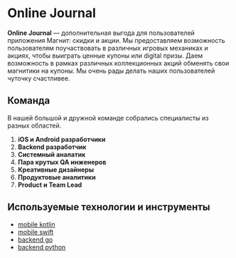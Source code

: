 # Online Journal

**Online Journal** — дополнительная выгода для пользователей приложения Магнит: скидки и акции. Мы предоставляем возможность пользователям поучаствовать в различных игровых механиках и акциях, чтобы выиграть ценные купоны или digital призы. Даем возможность в рамках различных коллекционных акций обменять свои магнитики на купоны. Мы очень рады делать наших пользователей чуточку счастливее.

## Команда

В нашей большой и дружной команде собрались специалисты из разных областей.
1. **iOS и Android разработчики**
2. **Backend разработчик**
3. **Cистемный аналатик**
4. **Пара крутых QA инженеров**
5. **Креативные дизайнеры**
6. **Продуктовые аналитики**
7. **Product и Team Lead**

## Используемые технологии и инструменты

* [mobile kotlin](tech/kotlin.md)
* [mobile swift](tech/swift.md)
* [backend go](tech/golang.md)
* [backend python](tech/python.md)
